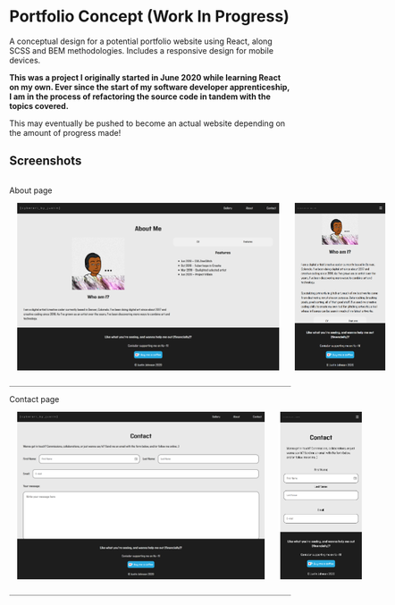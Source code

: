 <h1>Portfolio Concept (Work In Progress)</h1>
<p>A conceptual design for a potential portfolio website using React, along SCSS and BEM methodologies. Includes a responsive design for mobile devices.</p>
<strong>This was a project I originally started in June 2020 while learning React on my own. Ever since the start of my software developer apprenticeship, I am in the process of refactoring the source code in tandem with the topics covered.</strong>
<p>This may eventually be pushed to become an actual website depending on the amount of progress made!</p>
<section>
    <h2>Screenshots</h2>
    <article style="display: flex;
        flex-direction: column;
        align-items: flex-start;
        padding: 1em 0;
        border-bottom: 1px solid gray;">
        About page
        <div style="display:flex;flex-direction:row;align-items:center;">
        <img src="screenshots/desktop-about.png" alt="desktop about screenshot" style="max-height:300px;padding:1em;">
        <img src="screenshots/mobile-about.png" alt="mobile about screenshot" style="max-height:300px;padding:1em;">
        </div>
    </article>
    <article style="display: flex;
        flex-direction: column;
        align-items: flex-start;
        padding: 1em 0;
        border-bottom: 1px solid gray;">
        Contact page
        <div style="display:flex;flex-direction:row;align-items:center;">
        <img src="screenshots/desktop-contact.png" alt="desktop contact screenshot" style="max-height:300px;padding:1em;">
        <img src="screenshots/mobile-contact.png" alt="mobile contact screenshot" style="max-height:300px;padding:1em;">
        </div>
    </article>
</section>

